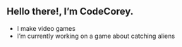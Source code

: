## Hello there!, I’m CodeCorey. 
- I make video games
- I’m currently working on a game about catching aliens
